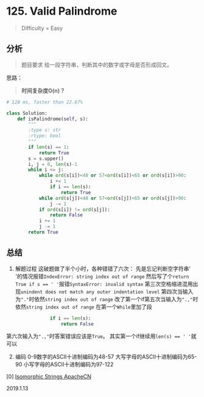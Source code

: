 # 125. Valid Palindrome
> Difficulty = Easy

## 分析

> 题目要求
> 给一段字符串，判断其中的数字或字母是否形成回文。

思路：

> **时间复杂度O(n)？**

```python
# 120 ms, faster than 22.67% 

class Solution:
	def isPalindrome(self, s):
		"""
		:type s: str
		:rtype: bool
		"""
		if len(s) == 1:
			return True 
		s = s.upper()
		i, j = 0, len(s)-1
		while i <= j:
			while ord(s[i])<48 or 57<ord(s[i])<65 or ord(s[i])>90:
				i += 1
				if i == len(s):
					return True
			while ord(s[j])<48 or 57<ord(s[j])<65 or ord(s[j])>90:
				j -= 1
			if ord(s[i]) != ord(s[j]):
				return False
			i += 1
			j -= 1
		return True
```

## 总结

1. 解题过程
这破题做了半个小时，各种错错了六次：
先是忘记判断空字符串' '的情况报错`IndexError: string index out of range`
然后写了个`return True if s == ' '`报错`SyntaxError: invalid syntax`
第三次空格缩进混用出现`unindent does not match any outer indentation level`
第四次当输入为`"."`时依然`string index out of range`
改了第一个if第五次当输入为`".,"`时依然`string index out of range`
在第一个`While`里加了段
```python
				if i == len(s):
					return False
```
第六次输入为`".,"`时答案错误应该是`True`。
其实第一个if继续用`len(s) == ' '`就可以

2. 编码
0-9数字的ASCII十进制编码为48-57
大写字母的ASCII十进制编码为65-90
小写字母的ASCII十进制编码为97-122

[0] [Isomorphic Strings ApacheCN]()


2019.1.13